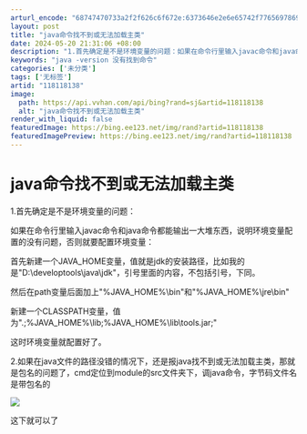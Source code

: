```yaml
---
arturl_encode: "68747470733a2f2f626c6f672e:6373646e2e6e65742f77656978696e5f34353739383138322f:61727469636c652f64657461696c732f313138313138313338"
layout: post
title: "java命令找不到或无法加载主类"
date: 2024-05-20 21:31:06 +08:00
description: "1.首先确定是不是环境变量的问题：如果在命令行里输入javac命令和java命令都能输出一大堆东西，"
keywords: "java -version 没有找到命令"
categories: ['未分类']
tags: ['无标签']
artid: "118118138"
image:
  path: https://api.vvhan.com/api/bing?rand=sj&artid=118118138
  alt: "java命令找不到或无法加载主类"
render_with_liquid: false
featuredImage: https://bing.ee123.net/img/rand?artid=118118138
featuredImagePreview: https://bing.ee123.net/img/rand?artid=118118138
---
```


# java命令找不到或无法加载主类

1.首先确定是不是环境变量的问题：

如果在命令行里输入javac命令和java命令都能输出一大堆东西，说明环境变量配置的没有问题，否则就要配置环境变量：

首先新建一个JAVA\_HOME变量，值就是jdk的安装路径，比如我的是"D:\developtools\java\jdk"，引号里面的内容，不包括引号，下同。

然后在path变量后面加上"%JAVA\_HOME%\bin"和"%JAVA\_HOME%\jre\bin"

新建一个CLASSPATH变量，值为".;%JAVA\_HOME%\lib;%JAVA\_HOME%\lib\tools.jar;"

这时环境变量就配置好了。

2.如果在java文件的路径没错的情况下，还是报java找不到或无法加载主类，那就是包名的问题了，cmd定位到module的src文件夹下，调java命令，字节码文件名是带包名的

![](https://i-blog.csdnimg.cn/blog_migrate/26315e864e0a2e3b22fc3bde9b7dd3af.png)

这下就可以了